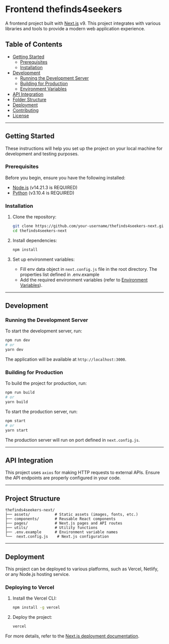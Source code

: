 # Frontend thefinds4seekers

A frontend project built with [Next.js](https://nextjs.org/) v9. This project integrates with various libraries and tools to provide a modern web application experience.

## Table of Contents

- [Getting Started](#getting-started)
  - [Prerequisites](#prerequisites)
  - [Installation](#installation)
- [Development](#development)
  - [Running the Development Server](#running-the-development-server)
  - [Building for Production](#building-for-production)
  - [Environment Variables](#environment-variables)
- [API Integration](#api-integration)
- [Folder Structure](#folder-structure)
- [Deployment](#deployment)
- [Contributing](#contributing)
- [License](#license)

---

## Getting Started

These instructions will help you set up the project on your local machine for development and testing purposes.

### Prerequisites

Before you begin, ensure you have the following installed:

- [Node.js](https://nodejs.org/) (v14.21.3 is REQUIRED)
- [Python](https://www.python.org/) (v3.10.4 is REQUIRED)

### Installation

1. Clone the repository:

   ```bash
   git clone https://github.com/your-username/thefinds4seekers-next.git
   cd thefinds4seekers-next
   ```

2. Install dependencies:

   ```bash
   npm install
   ```

3. Set up environment variables:
   - Fill env data object in `next.config.js` file in the root directory. The properties list defined in .env.example
   - Add the required environment variables (refer to [Environment Variables](#environment-variables)).

---

## Development

### Running the Development Server

To start the development server, run:

```bash
npm run dev
# or
yarn dev
```

The application will be available at `http://localhost:3000`.

### Building for Production

To build the project for production, run:

```bash
npm run build
# or
yarn build
```

To start the production server, run:

```bash
npm start
# or
yarn start
```

The production server will run on port defined in `next.config.js`.

---

## API Integration

This project uses `axios` for making HTTP requests to external APIs. Ensure the API endpoints are properly configured in your code.

---

## Project Structure

```
thefinds4seekers-next/
├── assets/           # Static assets (images, fonts, etc.)
├── components/       # Reusable React components
├── pages/            # Next.js pages and API routes
├── utils/            # Utility functions
├── .env.example      # Environment variable names
└──  next.config.js    # Next.js configuration
```

---

## Deployment

This project can be deployed to various platforms, such as Vercel, Netlify, or any Node.js hosting service.

### Deploying to Vercel

1. Install the Vercel CLI:

   ```bash
   npm install -g vercel
   ```

2. Deploy the project:
   ```bash
   vercel
   ```

For more details, refer to the [Next.js deployment documentation](https://nextjs.org/docs/deployment).

